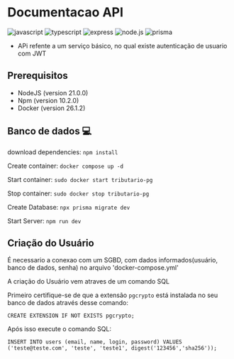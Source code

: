 [JAVASCRIPT__BADGE]: https://img.shields.io/badge/Javascript-000?style=for-the-badge&logo=javascript
[TYPESCRIPT__BADGE]: https://img.shields.io/badge/typescript-D4FAFF?style=for-the-badge&logo=typescript
[EXPRESS__BADGE]: https://img.shields.io/badge/express-005CFE?style=for-the-badge&logo=express
[NODEJS__BADGE]: https://img.shields.io/badge/Node.js-43853D?style=for-the-badge&logo=node.js&logoColor=white
[PRISMA__BADGE]: https://img.shields.io/badge/Prisma-2D3748?style=for-the-badge&logo=prisma&logoColor=white
# Documentacao API

![javascript][JAVASCRIPT__BADGE]
![typescript][TYPESCRIPT__BADGE]
![express][EXPRESS__BADGE]
![node.js][NODEJS__BADGE]
![prisma][PRISMA__BADGE]

- APi refente a um serviço básico, no qual existe autenticação de usuario com JWT

## Prerequisitos
- NodeJS (version 21.0.0)
- Npm (version 10.2.0)
- Docker (version 26.1.2)

## Banco de dados 💻
download dependencies: `npm install`

Create container: `docker compose up -d`

Start container: `sudo docker start tributario-pg`

Stop container: `sudo docker stop tributario-pg`

Create Database: `npx prisma migrate dev`

Start Server: `npm run dev`

## Criação do Usuário
 É necessario a conexao com um SGBD, com dados informados(usuário, banco de dados, senha) no arquivo 'docker-compose.yml'

 A criação do Usuário vem atraves de um comando SQL

 Primeiro certifique-se de que a extensão `pgcrypto` está instalada no seu banco de dados através desse comando:
 
 `CREATE EXTENSION IF NOT EXISTS pgcrypto;`

Após isso execute o comando SQL:

 `INSERT INTO users (email, name, login, password) VALUES ('teste@teste.com', 'teste', 'teste1', digest('123456','sha256'));`
